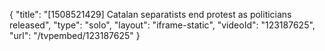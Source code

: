 {
    "title": "[1508521429] Catalan separatists end protest as politicians released",
    "type": "solo",
    "layout": "iframe-static",
    "videoId": "123187625",
    "url": "\/tvpembed\/123187625"
}